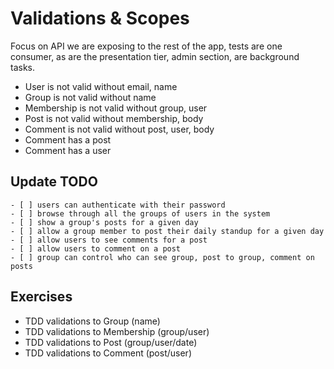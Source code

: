Validations & Scopes
====================

Focus on API we are exposing to the rest of the app, tests are one consumer, as are the presentation tier, admin section, are background tasks.

* User is not valid without email, name
* Group is not valid without name
* Membership is not valid without group, user
* Post is not valid without membership, body
* Comment is not valid without post, user, body
* Comment has a post
* Comment has a user

Update TODO
-----------

    - [ ] users can authenticate with their password
    - [ ] browse through all the groups of users in the system
    - [ ] show a group's posts for a given day
    - [ ] allow a group member to post their daily standup for a given day
    - [ ] allow users to see comments for a post
    - [ ] allow users to comment on a post
    - [ ] group can control who can see group, post to group, comment on posts

Exercises
---------

* TDD validations to Group (name)
* TDD validations to Membership (group/user)
* TDD validations to Post (group/user/date)
* TDD validations to Comment (post/user)
